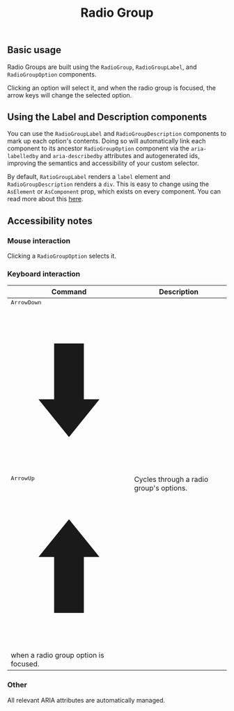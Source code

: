 ﻿---
order: 208
title: Radio Group
category: HeadlessUI
permalink: /components/headlessUI/radio-group
inject:
  type: Ignis.Website.Examples.HeadlessUI.RadioGroupExample
  description: Radio Groups give you the same functionality as native HTML radio inputs, without any of the styling. They're perfect for building out custom UIs for selectors.
api:
  - Ignis.Components.HeadlessUI.RadioGroup, Ignis.Components.HeadlessUI
  - Ignis.Components.HeadlessUI.RadioGroupOption, Ignis.Components.HeadlessUI
  - Ignis.Components.HeadlessUI.RadioGroupLabel, Ignis.Components.HeadlessUI
  - Ignis.Components.HeadlessUI.RadioGroupDescription, Ignis.Components.HeadlessUI
---

## Basic usage

Radio Groups are built using the `RadioGroup`, `RadioGroupLabel`, and `RadioGroupOption` components.

Clicking an option will select it, and when the radio group is focused, the arrow keys will change the selected option.

## Using the Label and Description components

You can use the `RadioGroupLabel` and `RadioGroupDescription` components to mark up each option's contents. Doing so
will
automatically link each component to its ancestor `RadioGroupOption` component via the `aria-labelledby` and
`aria-describedby` attributes and autogenerated ids, improving the semantics and accessibility of your custom selector.

By default, `RatioGroupLabel` renders a `label` element and `RadioGroupDescription` renders a `div`. This is easy to
change using the `AsElement` or `AsComponent` prop, which exists on every component.
You can read more about this [here](/docs/components/dynamic).

## Accessibility notes

### Mouse interaction

Clicking a `RadioGroupOption` selects it.

### Keyboard interaction

| Command                                                                                                                                                                                                                                                                                                                                                                                                                                                                                                                                                                   | Description                             |
|---------------------------------------------------------------------------------------------------------------------------------------------------------------------------------------------------------------------------------------------------------------------------------------------------------------------------------------------------------------------------------------------------------------------------------------------------------------------------------------------------------------------------------------------------------------------------|-----------------------------------------|
| <kbd><span class="sr-only">ArrowDown</span><svg viewBox="0 0 11 16" fill="currentColor" xmlns="http://www.w3.org/2000/svg" aria-hidden="true" class="h-4 text-white"><path d="M4.095 3.578h2.808v5.28H8.38L5.5 12.422 2.62 8.858h1.476v-5.28z"></path></svg></kbd> <kbd><span class="sr-only">ArrowUp</span><svg viewBox="0 0 11 16" fill="currentColor" xmlns="http://www.w3.org/2000/svg" aria-hidden="true" class="h-4 text-white"><path d="M6.903 12.422H4.095v-5.28H2.62L5.5 3.578l2.88 3.564H6.903v5.28z"></path></svg></kbd> when a radio group option is focused. | Cycles through a radio group's options. |

### Other

All relevant ARIA attributes are automatically managed.
